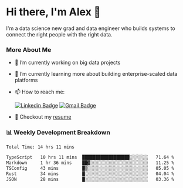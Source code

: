 # Hi there, I'm Alex  👋

I'm a data science new grad and data engineer who builds systems to connect the right people with the right data. 

### More About Me

- 🔭 I’m currently working on big data projects
- 🌱 I’m currently learning more about building enterprise-scaled data platforms
- 📫 How to reach me:

  [![Linkedin Badge](https://img.shields.io/badge/LinkedIn-0077B5?style=for-the-badge&logo=linkedin&logoColor=white)](https://www.linkedin.com/in/alex-chen-112523chen/) [![Gmail Badge](https://img.shields.io/badge/Gmail-D14836?style=for-the-badge&logo=gmail&logoColor=white)](mailto:itsalexchen@gmail.com)
- 📝 Checkout my [resume](https://itsalexchen.vercel.app/AlexChenResume.pdf)



### 📊 Weekly Development Breakdown
<!--START_SECTION:waka-->

```txt
Total Time: 14 hrs 11 mins

TypeScript   10 hrs 11 mins  ██████████████████░░░░░░░   71.64 %
Markdown     1 hr 36 mins    ██▓░░░░░░░░░░░░░░░░░░░░░░   11.25 %
TSConfig     43 mins         █▒░░░░░░░░░░░░░░░░░░░░░░░   05.05 %
Rust         34 mins         █░░░░░░░░░░░░░░░░░░░░░░░░   04.04 %
JSON         28 mins         █░░░░░░░░░░░░░░░░░░░░░░░░   03.36 %
```

<!--END_SECTION:waka-->
